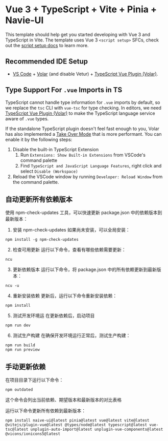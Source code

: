 # Vue 3 + TypeScript + Vite + Pinia + Navie-UI

This template should help get you started developing with Vue 3 and TypeScript in Vite. The template uses Vue 3 `<script setup>` SFCs, check out the [script setup docs](https://v3.vuejs.org/api/sfc-script-setup.html#sfc-script-setup) to learn more.

## Recommended IDE Setup

- [VS Code](https://code.visualstudio.com/) + [Volar](https://marketplace.visualstudio.com/items?itemName=Vue.volar) (and disable Vetur) + [TypeScript Vue Plugin (Volar)](https://marketplace.visualstudio.com/items?itemName=Vue.vscode-typescript-vue-plugin).

## Type Support For `.vue` Imports in TS

TypeScript cannot handle type information for `.vue` imports by default, so we replace the `tsc` CLI with `vue-tsc` for type checking. In editors, we need [TypeScript Vue Plugin (Volar)](https://marketplace.visualstudio.com/items?itemName=Vue.vscode-typescript-vue-plugin) to make the TypeScript language service aware of `.vue` types.

If the standalone TypeScript plugin doesn't feel fast enough to you, Volar has also implemented a [Take Over Mode](https://github.com/johnsoncodehk/volar/discussions/471#discussioncomment-1361669) that is more performant. You can enable it by the following steps:

1. Disable the built-in TypeScript Extension
   1. Run `Extensions: Show Built-in Extensions` from VSCode's command palette
   2. Find `TypeScript and JavaScript Language Features`, right click and select `Disable (Workspace)`
2. Reload the VSCode window by running `Developer: Reload Window` from the command palette.


## 自动更新所有依赖版本
使用 npm-check-updates 工具，可以快速更新 package.json 中的依赖版本到最新版本：

1. 安装 npm-check-updates
如果尚未安装，可以全局安装：
```
npm install -g npm-check-updates
```

2. 检查可用更新
运行以下命令，查看有哪些依赖需要更新：
```
ncu
```

3. 更新依赖版本
运行以下命令，将 package.json 中的所有依赖更新到最新版本：
```
ncu -u
```

4. 重新安装依赖
更新后，运行以下命令重新安装依赖：
```
npm install
```

5. 测试开发环境运
在更新依赖后，启动项目
```
npm run dev
```

6. 测试生产构建
在确保开发环境运行正常后，测试生产构建：
```
npm run build
npm run preview
```

## 手动更新依赖
在项目目录下运行以下命令：
```
npm outdated
```
这个命令会列出当前依赖、期望版本和最新版本的对比表格

运行以下命令更新所有依赖到最新版本：
```
npm install naive-ui@latest pinia@latest vue@latest vite@latest @vitejs/plugin-vue@latest @types/node@latest typescript@latest vue-tsc@latest unplugin-auto-import@latest unplugin-vue-components@latest @vicons/ionicons5@latest
``` 